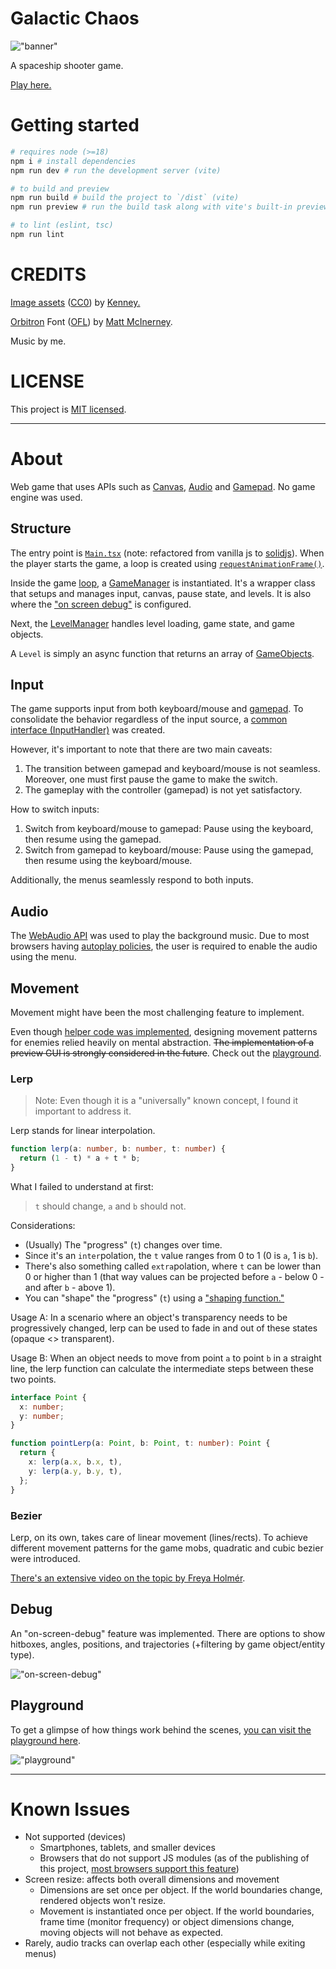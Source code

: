 # Galactic Chaos

!["banner"](./alt-banner.gif "banner")

A spaceship shooter game. 

[Play here.](https://galactic-chaos.netlify.app)

# Getting started

```bash
# requires node (>=18)
npm i # install dependencies
npm run dev # run the development server (vite)

# to build and preview
npm run build # build the project to `/dist` (vite)
npm run preview # run the build task along with vite's built-in preview task

# to lint (eslint, tsc)
npm run lint
```

# CREDITS

[Image assets](https://www.kenney.nl/assets/space-shooter-redux) ([CC0](https://creativecommons.org/share-your-work/public-domain/cc0/)) by [Kenney.](https://www.kenney.nl/)

[Orbitron](https://fonts.google.com/specimen/Orbitron/about) Font ([OFL](https://scripts.sil.org/cms/scripts/page.php?site_id=nrsi&id=OFL)) by [Matt McInerney](https://matt.cc/).

Music by me.

# LICENSE

This project is [MIT licensed](../LICENSE).

---

# About

Web game that uses APIs such as [Canvas](https://developer.mozilla.org/en-US/docs/Web/API/CanvasRenderingContext2D), [Audio](https://developer.mozilla.org/en-US/docs/Web/API/Web_Audio_API) and [Gamepad](https://developer.mozilla.org/en-US/docs/Web/API/Gamepad_API). No game engine was used.

## Structure

The entry point is [`Main.tsx`](../src/game/ui/Main.tsx) (note: refactored from vanilla js to [solidjs](https://solidjs.com/)). When the player starts the game, a loop is created using [`requestAnimationFrame()`](https://developer.mozilla.org/en-US/docs/Web/API/window/requestAnimationFrame).

Inside the game [loop](../src/game/loop.ts), a [GameManager](../src/game/GameManager.ts) is instantiated. It's a wrapper class that setups and manages input, canvas, pause state, and levels. It is also where the ["on screen debug"](#debug) is configured. 

Next, the [LevelManager](../src/game/LevelManager.ts) handles level loading, game state, and game objects.

A `Level` is simply an async function that returns an array of [GameObjects](../src/core/objects/shared/GameObject.ts).

## Input

The game supports input from both keyboard/mouse and [gamepad](https://developer.mozilla.org/en-US/docs/Web/API/Gamepad_API/Using_the_Gamepad_API). To consolidate the behavior regardless of the input source, a [common interface (InputHandler)](../src/core/controls/Input.ts) was created.

However, it's important to note that there are two main caveats:

1. The transition between gamepad and keyboard/mouse is not seamless. Moreover, one must first pause the game to make the switch.
2. The gameplay with the controller (gamepad) is not yet satisfactory.

How to switch inputs:
1. Switch from keyboard/mouse to gamepad: Pause using the keyboard, then resume using the gamepad.
2. Switch from gamepad to keyboard/mouse: Pause using the gamepad, then resume using the keyboard/mouse.

Additionally, the menus seamlessly respond to both inputs.

## Audio

The [WebAudio API](https://developer.mozilla.org/en-US/docs/Web/API/Web_Audio_API) was used to play the background music. Due to most browsers having [autoplay policies](https://developer.chrome.com/blog/autoplay/#webaudio), the user is required to enable the audio using the menu.

## Movement

Movement might have been the most challenging feature to implement.

Even though [helper code was implemented](../src/core/objects/shared/movement/FluentMovement.ts), designing movement patterns for enemies relied heavily on mental abstraction. ~~The implementation of a preview GUI is strongly considered in the future~~. Check out the [playground](#playground).

### Lerp

> Note: Even though it is a "universally" known concept, I found it important to address it.

Lerp stands for linear interpolation.

```ts
function lerp(a: number, b: number, t: number) {
  return (1 - t) * a + t * b;
}
```

What I failed to understand at first:

> `t` should change, `a` and `b` should not.

Considerations:

- (Usually) The "progress" (`t`) changes over time.
- Since it's an `inter`polation, the `t` value ranges from 0 to 1 (0 is `a`, 1 is `b`).
- There's also something called `extra`polation, where `t` can be lower than 0 or higher than 1 (that way values can be projected before `a` - below 0 - and after `b` - above 1).
- You can "shape" the "progress" (`t`) using a ["shaping function."](https://easings.net/)

Usage A: In a scenario where an object's transparency needs to be progressively changed, lerp can be used to fade in and out of these states (opaque <> transparent).

Usage B: When an object needs to move from point `a` to point `b` in a straight line, the lerp function can calculate the intermediate steps between these two points.

```ts
interface Point {
  x: number;
  y: number;
}

function pointLerp(a: Point, b: Point, t: number): Point {
  return {
    x: lerp(a.x, b.x, t),
    y: lerp(a.y, b.y, t),
  };
}
```

### Bezier

Lerp, on its own, takes care of linear movement (lines/rects). To achieve different movement patterns for the game mobs, quadratic and cubic bezier were introduced.

[There's an extensive video on the topic by Freya Holmér](https://youtu.be/aVwxzDHniEw).

## Debug

An "on-screen-debug" feature was implemented. There are options to show hitboxes, angles, positions, and trajectories (+filtering by game object/entity type).

!["on-screen-debug"](./debug-mode.gif "on-screen-debug")

## Playground

To get a glimpse of how things work behind the scenes, [you can visit the playground here](https://galactic-chaos.netlify.app/playground).

!["playground"](./playground.gif "playground")

---

# Known Issues

- Not supported (devices)
  - Smartphones, tablets, and smaller devices
  - Browsers that do not support JS modules (as of the publishing of this project, [most browsers support this feature](https://caniuse.com/es6-module))
- Screen resize: affects both overall dimensions and movement
  - Dimensions are set once per object. If the world boundaries change, rendered objects won't resize.
  - Movement is instantiated once per object. If the world boundaries, frame time (monitor frequency) or object dimensions change, moving objects will not behave as expected.
- Rarely, audio tracks can overlap each other (especially while exiting menus)
